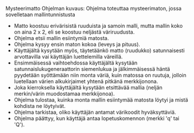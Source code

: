 Mysteerimatto Ohjelman kuvaus: Ohjelma toteuttaa mysteerimaton, jossa sovelletaan mallintunnistusta

* Matto koostuu erivärisistä ruuduista ja samoin malli, mutta mallin koko on aina 2 x 2, eli se koostuu neljästä väriruudusta.
* Ohjelma etsii mallin esiintymiä matosta.
* Ohjelma kysyy ensin maton kokoa (leveys ja pituus).
* Käyttäjältä kysytään myös, täytetäänkö matto (ruudukko) satunnaisesti arvottavilla vai käyttäjän luettelemilla väreillä.
* Ensimmäisessä vaihtoehdossa käyttäjältä kysytään satunnaislukugeneraattorin siemenlukua ja jälkimmäisessä häntä pyydetään syöttämään niin monta väriä, kuin matossa on ruutuja, jolloin luetellaan värien alkukirjaimet yhtenä pitkänä merkkijonona.
* Joka kierroksella käyttäjältä kysytään etsittävää mallia (neljän merkin/värin muodostamaa merkkijonoa).
* Ohjelma tulostaa, kuinka monta mallin esiintymää matosta löytyi ja mistä kohdista ne löytyivät.
* Ohjelma tarkistaa, oliko käyttäjän antamat värikoodit hyväksyttäviä.
* Ohjelma päättyy, kun käyttäjä antaa lopetuskomennon (merkki 'q' tai 'Q').
